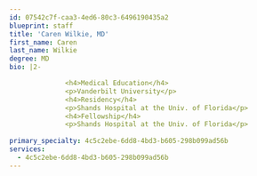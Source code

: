 ```yaml
---
id: 07542c7f-caa3-4ed6-80c3-6496190435a2
blueprint: staff
title: 'Caren Wilkie, MD'
first_name: Caren
last_name: Wilkie
degree: MD
bio: |2-

              <h4>Medical Education</h4>
              <p>Vanderbilt University</p>
              <h4>Residency</h4>
              <p>Shands Hospital at the Univ. of Florida</p>
              <h4>Fellowship</h4>
              <p>Shands Hospital at the Univ. of Florida</p>
          
primary_specialty: 4c5c2ebe-6dd8-4bd3-b605-298b099ad56b
services:
  - 4c5c2ebe-6dd8-4bd3-b605-298b099ad56b
---
```

